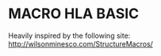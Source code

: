# MACRO HLA BASIC


Heavily inspired by the following site: http://wilsonminesco.com/StructureMacros/
